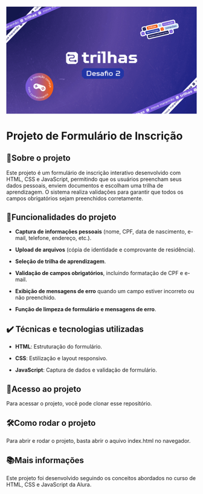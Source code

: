 ![Capa do Desafio 2 Trilhas](Capa.png)

# __Projeto de Formulário de Inscrição__

## 📌Sobre o projeto

Este projeto é um formulário de inscrição interativo desenvolvido com HTML, CSS e JavaScript, permitindo que os usuários preencham seus dados pessoais, enviem documentos e escolham uma trilha de aprendizagem. O sistema realiza validações para garantir que todos os campos obrigatórios sejam preenchidos corretamente.

## 🔨Funcionalidades do projeto

- __Captura de informações pessoais__ (nome, CPF, data de nascimento, e-mail, telefone, endereço, etc.).

- __Upload de arquivos__ (cópia de identidade e comprovante de residência).

- __Seleção de trilha de aprendizagem__.

- __Validação de campos obrigatórios__, incluindo formatação de CPF e e-mail.

- __Exibição de mensagens de erro__ quando um campo estiver incorreto ou não preenchido.

- __Função de limpeza de formulário e mensagens de erro__.


## ✔️ Técnicas e tecnologias utilizadas

- __HTML__: Estruturação do formulário.

- __CSS__: Estilização e layout responsivo.

- __JavaScript__: Captura de dados e validação de formulário.


## 📁Acesso ao projeto

Para acessar o projeto, você pode clonar esse repositório. 

## 🛠️Como rodar o projeto

Para abrir e rodar o projeto, basta abrir o aquivo index.html no navegador.

## 📚Mais informações

Este projeto foi desenvolvido seguindo os conceitos abordados no curso de HTML, CSS e JavaScript da Alura.

